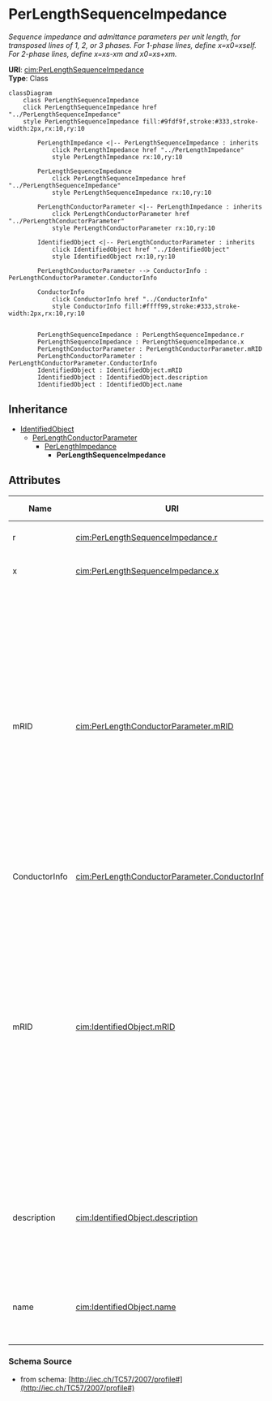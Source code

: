 # PerLengthSequenceImpedance

_Sequence impedance and admittance parameters per unit length, for transposed lines of 1, 2, or 3 phases. For 1-phase lines, define x=x0=xself. For 2-phase lines, define x=xs-xm and x0=xs+xm._

**URI**: [cim:PerLengthSequenceImpedance](http://iec.ch/TC57/CIM-generic#PerLengthSequenceImpedance)<br />
**Type**: Class

```mermaid
classDiagram
    class PerLengthSequenceImpedance
    click PerLengthSequenceImpedance href "../PerLengthSequenceImpedance"
    style PerLengthSequenceImpedance fill:#9fdf9f,stroke:#333,stroke-width:2px,rx:10,ry:10

        PerLengthImpedance <|-- PerLengthSequenceImpedance : inherits
            click PerLengthImpedance href "../PerLengthImpedance"
            style PerLengthImpedance rx:10,ry:10

        PerLengthSequenceImpedance
            click PerLengthSequenceImpedance href "../PerLengthSequenceImpedance"
            style PerLengthSequenceImpedance rx:10,ry:10

        PerLengthConductorParameter <|-- PerLengthImpedance : inherits
            click PerLengthConductorParameter href "../PerLengthConductorParameter"
            style PerLengthConductorParameter rx:10,ry:10

        IdentifiedObject <|-- PerLengthConductorParameter : inherits
            click IdentifiedObject href "../IdentifiedObject"
            style IdentifiedObject rx:10,ry:10

        PerLengthConductorParameter --> ConductorInfo : PerLengthConductorParameter.ConductorInfo

        ConductorInfo
            click ConductorInfo href "../ConductorInfo"
            style ConductorInfo fill:#ffff99,stroke:#333,stroke-width:2px,rx:10,ry:10


        PerLengthSequenceImpedance : PerLengthSequenceImpedance.r
        PerLengthSequenceImpedance : PerLengthSequenceImpedance.x
        PerLengthConductorParameter : PerLengthConductorParameter.mRID
        PerLengthConductorParameter : PerLengthConductorParameter.ConductorInfo
        IdentifiedObject : IdentifiedObject.mRID
        IdentifiedObject : IdentifiedObject.description
        IdentifiedObject : IdentifiedObject.name
```

## Inheritance
* [IdentifiedObject](IdentifiedObject.md)
    * [PerLengthConductorParameter](PerLengthConductorParameter.md)
        * [PerLengthImpedance](PerLengthImpedance.md)
            * **PerLengthSequenceImpedance**

## Attributes
| Name | URI | Cardinality and Range | Description | Inheritance |
| ---  | --- | --- | --- | --- |
| r | [cim:PerLengthSequenceImpedance.r](http://iec.ch/TC57/CIM-generic#PerLengthSequenceImpedance.r) | 0..1 | Positive sequence series resistance, per unit of length. | direct |
| x | [cim:PerLengthSequenceImpedance.x](http://iec.ch/TC57/CIM-generic#PerLengthSequenceImpedance.x) | 0..1 | Positive sequence series reactance, per unit of length. | direct |
| mRID | [cim:PerLengthConductorParameter.mRID](http://iec.ch/TC57/CIM-generic#PerLengthConductorParameter.mRID) | 0..1 | Master resource identifier issued by a model authority. The mRID is unique within an exchange context. Global uniqueness is easily achieved by using a UUID, as specified in IETF RFC 4122, for the mRID. The use of UUID is strongly recommended.For CIMXML data files in RDF syntax conforming to IEC 61970-552, the mRID is mapped to rdf:ID or rdf:about attributes that identify CIM object elements. | PerLengthConductorParameter |
| ConductorInfo | [cim:PerLengthConductorParameter.ConductorInfo](http://iec.ch/TC57/CIM-generic#PerLengthConductorParameter.ConductorInfo) | 0..1 | No description available | PerLengthConductorParameter |
| mRID | [cim:IdentifiedObject.mRID](http://iec.ch/TC57/CIM-generic#IdentifiedObject.mRID) | 0..1 | Master resource identifier issued by a model authority. The mRID is unique within an exchange context. Global uniqueness is easily achieved by using a UUID, as specified in IETF RFC 4122, for the mRID. The use of UUID is strongly recommended.For CIMXML data files in RDF syntax conforming to IEC 61970-552, the mRID is mapped to rdf:ID or rdf:about attributes that identify CIM object elements. | IdentifiedObject |
| description | [cim:IdentifiedObject.description](http://iec.ch/TC57/CIM-generic#IdentifiedObject.description) | 0..1 | The description is a free human readable text describing or naming the object. It may be non unique and may not correlate to a naming hierarchy. | IdentifiedObject |
| name | [cim:IdentifiedObject.name](http://iec.ch/TC57/CIM-generic#IdentifiedObject.name) | 0..1 | The name is any free human readable and possibly non unique text naming the object. | IdentifiedObject |

### Schema Source
* from schema: [http://iec.ch/TC57/2007/profile#](http://iec.ch/TC57/2007/profile#)
